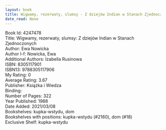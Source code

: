 ```yaml
---
layout: book
title: Wigwamy, rezerwaty, slumsy - Z dziejów Indian w Stanach Zjednoczonych
date_read: None
---
```


Book Id: 4247478<br />
Title: Wigwamy, rezerwaty, slumsy: Z dziejów Indian w Stanach Zjednoczonych<br />
Author: Ewa Nowicka<br />
Author l-f: Nowicka, Ewa<br />
Additional Authors: Izabella Rusinowa<br />
ISBN: 8305117901<br />
ISBN13: 9788305117906<br />
My Rating: 0<br />
Average Rating: 3.67<br />
Publisher: Książka i Wiedza<br />
Binding: <br />
Number of Pages: 322<br />
Year Published: 1988<br />
Date Added: 2021/03/08<br />
Bookshelves: kupka-wstydu, dom<br />
Bookshelves with positions: kupka-wstydu (#2160), dom (#18)<br />
Exclusive Shelf: kupka-wstydu<br />

